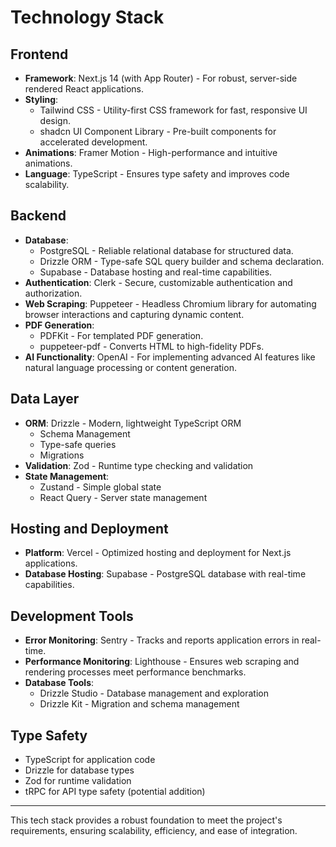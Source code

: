 # Technology Stack

## Frontend
- **Framework**: Next.js 14 (with App Router) - For robust, server-side rendered React applications.
- **Styling**:
  - Tailwind CSS - Utility-first CSS framework for fast, responsive UI design.
  - shadcn UI Component Library - Pre-built components for accelerated development.
- **Animations**: Framer Motion - High-performance and intuitive animations.
- **Language**: TypeScript - Ensures type safety and improves code scalability.

## Backend
- **Database**:
  - PostgreSQL - Reliable relational database for structured data.
  - Drizzle ORM - Type-safe SQL query builder and schema declaration.
  - Supabase - Database hosting and real-time capabilities.
- **Authentication**: Clerk - Secure, customizable authentication and authorization.
- **Web Scraping**: Puppeteer - Headless Chromium library for automating browser interactions and capturing dynamic content.
- **PDF Generation**:
  - PDFKit - For templated PDF generation.
  - puppeteer-pdf - Converts HTML to high-fidelity PDFs.
- **AI Functionality**: OpenAI - For implementing advanced AI features like natural language processing or content generation.

## Data Layer
- **ORM**: Drizzle - Modern, lightweight TypeScript ORM
  - Schema Management
  - Type-safe queries
  - Migrations
- **Validation**: Zod - Runtime type checking and validation
- **State Management**:
  - Zustand - Simple global state
  - React Query - Server state management

## Hosting and Deployment
- **Platform**: Vercel - Optimized hosting and deployment for Next.js applications.
- **Database Hosting**: Supabase - PostgreSQL database with real-time capabilities.

## Development Tools
- **Error Monitoring**: Sentry - Tracks and reports application errors in real-time.
- **Performance Monitoring**: Lighthouse - Ensures web scraping and rendering processes meet performance benchmarks.
- **Database Tools**:
  - Drizzle Studio - Database management and exploration
  - Drizzle Kit - Migration and schema management

## Type Safety
- TypeScript for application code
- Drizzle for database types
- Zod for runtime validation
- tRPC for API type safety (potential addition)

---

This tech stack provides a robust foundation to meet the project's requirements, ensuring scalability, efficiency, and ease of integration.

